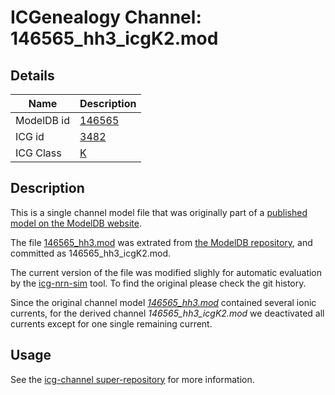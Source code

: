 # ICGenealogy Channel: 146565\_hh3\_icgK2.mod

## Details

Name | Description
---- | -----------
ModelDB id | [146565](http://senselab.med.yale.edu/ModelDB/ShowModel.cshtml?model=146565)
ICG id | [3482](http://icg.neurotheory.ox.ac.uk/channels/1/3482)
ICG Class | [K](http://icg.neurotheory.ox.ac.uk/channels/1)

## Description

This is a single channel model file that was originally part of a [published model on the ModelDB website](http://senselab.med.yale.edu/mModelDB/ShowModel.cshtml?model=146565).


The file [146565\_hh3.mod](146565_hh3_icgK2.mod) was extrated from [the ModelDB repository](http://senselab.med.yale.edu/ModelDB/ShowModel.cshtml?model=146565), and committed as 146565\_hh3\_icgK2.mod.

The current version of the file was modified slighly for automatic evaluation by the [icg-nrn-sim](https://github.com/icgenealogy/icg-nrn-sim) tool. To find the original please check the git history.

Since the original channel model *[146565\_hh3.mod](http://senselab.med.yale.edu/ModelDB/ShowModel.cshtml?model=146565)* contained several ionic currents, for the derived channel *146565\_hh3\_icgK2.mod* we deactivated all currents except for one single remaining current.


## Usage

See the [icg-channel super-repository](https://github.com/icgenealogy/icg-channels) for more information.